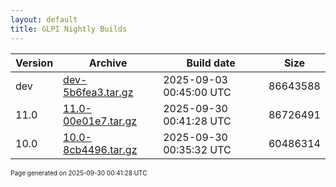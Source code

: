 ```yaml
---
layout: default
title: GLPI Nightly Builds
---
```


Version|Archive|Build date|Size
---|---|---|---
dev|[dev-5b6fea3.tar.gz](dev-5b6fea3.tar.gz)|2025-09-03 00:45:00 UTC|86643588
11.0|[11.0-00e01e7.tar.gz](11.0-00e01e7.tar.gz)|2025-09-30 00:41:28 UTC|86726491
10.0|[10.0-8cb4496.tar.gz](10.0-8cb4496.tar.gz)|2025-09-30 00:35:32 UTC|60486314

<font size="1">Page generated on 2025-09-30 00:41:28 UTC</font>
